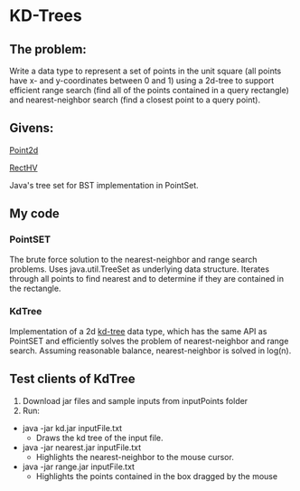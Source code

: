 # KD-Trees

## The problem: 

Write a data type to represent a set of points in the unit square (all points have x- and y-coordinates between 0 and 1) using a 2d-tree to support efficient range search (find all of the points contained in a query rectangle) and nearest-neighbor search (find a closest point to a query point).

## Givens:

[Point2d](https://algs4.cs.princeton.edu/code/javadoc/edu/princeton/cs/algs4/Point2D.html)

[RectHV](https://algs4.cs.princeton.edu/code/javadoc/edu/princeton/cs/algs4/RectHV.html)

Java's tree set for BST implementation in PointSet.

## My code

### PointSET

The brute force solution to the nearest-neighbor and range search problems. Uses java.util.TreeSet as underlying data structure. Iterates through all points to find nearest and to determine if they are contained in the rectangle.

### KdTree

Implementation of a 2d [kd-tree](https://en.wikipedia.org/wiki/K-d_tree) data type, which has the same API as PointSET and efficiently solves the problem of nearest-neighbor and range search. Assuming reasonable balance, nearest-neighbor is solved in log(n).

## Test clients of KdTree

1. Download jar files and sample inputs from inputPoints folder
2. Run:

- java -jar kd.jar inputFile.txt
	- Draws the kd tree of the input file.
- java -jar nearest.jar inputFile.txt
	- Highlights the nearest-neighbor to the mouse cursor.
- java -jar range.jar inputFile.txt
	- Highlights the points contained in the box dragged by the mouse

